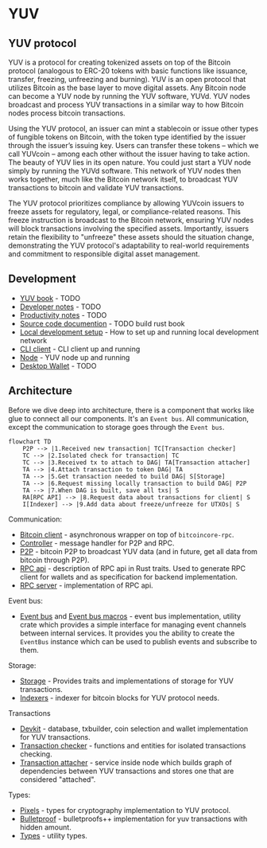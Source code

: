 # YUV

## YUV protocol

YUV is a protocol for creating tokenized assets on top of the Bitcoin protocol (analogous to ERC-20 tokens with basic functions like issuance, transfer, freezing, unfreezing and burning).
YUV is an open protocol that utilizes Bitcoin as the base layer to move digital assets. Any Bitcoin node can become a YUV node by running the YUV software, YUVd. YUV nodes broadcast and process YUV transactions in a similar way to how Bitcoin nodes process bitcoin transactions.

Using the YUV protocol, an issuer can mint a stablecoin or issue other types of fungible tokens on Bitcoin, with the token type identified by the issuer through the issuer’s issuing key. Users can transfer these tokens – which we call YUVcoin – among each other without the issuer having to take action. 
The beauty of YUV lies in its open nature. You could just start a YUV node simply by running the YUVd software. This network of YUV nodes then works together, much like the Bitcoin network itself, to broadcast YUV transactions to bitcoin and validate YUV transactions.

The YUV protocol prioritizes compliance by allowing YUVcoin issuers to freeze assets for regulatory, legal, or compliance-related reasons. This freeze instruction is broadcast to the Bitcoin network, ensuring YUV nodes will block transactions involving the specified assets.  Importantly, issuers retain the flexibility to "unfreeze" these assets should the situation change, demonstrating the YUV protocol's adaptability to real-world requirements and commitment to responsible digital asset management.

## Development

* [YUV book]() - TODO
* [Developer notes]() - TODO
* [Productivity notes]() - TODO
* [Source code documention]() - TODO build rust book
* [Local development setup](../infrastructure/README.md) - How to set up and running local development network
* [CLI client](../apps/cli/) - CLI client up and running
* [Node](../apps/node/) - YUV node up and running
* [Desktop Wallet]() - TODO

## Architecture

Before we dive deep into architecture, there is a component that works like glue to connect all our components. It's an `Event bus`. All communication, except the communication to storage goes through the `Event bus`. 

```mermaid
flowchart TD
    P2P --> |1.Received new transaction| TC[Transaction checker]
    TC --> |2.Isolated check for transaction| TC
    TC --> |3.Received tx to attach to DAG| TA[Transaction attacher]
    TA --> |4.Attach transaction to token DAG| TA
    TA --> |5.Get transaction needed to build DAG| S[Storage]
    TA --> |6.Request missing locally transaction to build DAG| P2P
    TA --> |7.When DAG is built, save all txs| S
    RA[RPC API] --> |8.Request data about transactions for client| S
    I[Indexer] --> |9.Add data about freeze/unfreeze for UTXOs| S
```

Communication:
* [Bitcoin client](../crates/bitcoin-client/) - asynchronous wrapper on top of `bitcoincore-rpc`.
* [Controller](../crates/controller/) - message handler for P2P and RPC.
* [P2P](../crates/p2p/) - bitcoin P2P to broadcast YUV data (and in future, get all data from bitcoin through P2P).
* [RPC api](../crates/rpc-api/) - description of RPC api in Rust traits. Used to generate RPC client for wallets and as specification for backend implementation.
* [RPC server](../crates/rpc-server/) - implementation of RPC api.

Event bus:
* [Event bus](../crates/event-bus/) and [Event bus macros](../event-bus-macros/) - event bus implementation, utility crate which provides a simple interface for managing event channels between internal services. It provides you the ability to create the `EventBus` instance which can be used to publish events and subscribe to them.

Storage:
* [Storage](../crates/storage/) - Provides traits and implementations of storage for YUV transactions.
* [Indexers](../crates/indexers/) - indexer for bitcoin blocks for YUV protocol needs.

Transactions
* [Devkit](../crates/dev-kit/) - database, txbuilder, coin selection and wallet implementation for YUV transactions.
* [Transaction checker](../crates/tx-check/) - functions and entities for isolated transactions checking.
* [Transaction attacher](../crates/tx-attach/) - service inside node which builds graph of dependencies between YUV transactions and stores one that are considered "attached".

Types:
* [Pixels](../crates/pixels/) - types for cryptography implementation to YUV protocol.
* [Bulletproof](../crates/bulletproof/) - bulletproofs++ implementation for yuv transactions with hidden amount.
* [Types](../crates/types/) - utility types.